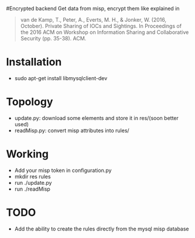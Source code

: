 #Encrypted backend
Get data from misp, encrypt them like explained in
> van de Kamp, T., Peter, A., Everts, M. H., & Jonker, W. (2016, October). Private Sharing of IOCs and Sightings. In Proceedings of the 2016 ACM on Workshop on Information Sharing and Collaborative Security (pp. 35-38). ACM.

# Installation

- sudo apt-get install libmysqlclient-dev

# Topology

- update.py: download some elements and store it in res/(soon better used)
- readMisp.py: convert misp attributes into rules/

# Working
- Add your misp token in configuration.py
- mkdir res rules
- run ./update.py
- run ./readMisp

# TODO
- Add the ability to create the rules directly from the mysql misp database
